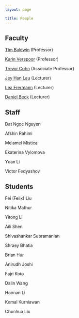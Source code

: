 ```yaml
---
layout: page

title: People
---
```


## Faculty

[Tim Baldwin](https://people.eng.unimelb.edu.au/tbaldwin) (Professor)

[Karin Verspoor](https://cis.unimelb.edu.au/people/karin-verspoor) (Professor)

[Trevor Cohn](https://people.eng.unimelb.edu.au/tcohn) (Associate Professor)

[Jey Han Lau](https://jeyhan.my) (Lecturer)

[Lea Frermann](http://www.frermann.de) (Lecturer)

[Daniel Beck](https://beckdaniel.wordpress.com) (Lecturer)

## Staff

Dat Ngoc Nguyen

Afshin Rahimi

Melamel Mistica

Ekaterina Vylomova

Yuan Li

Victor Fedyashov

## Students

Fei (Felix) Liu

Nitika Mathur

Yitong Li

Aili Shen

Shivashankar Subramanian

Shraey Bhatia

Brian Hur

Anirudh Joshi

Fajri Koto

Dalin Wang

Haonan Li

Kemal Kurniawan

Chunhua Liu
